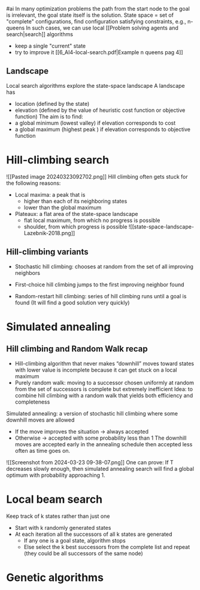 #ai
In many optimization problems the path from the start node to the goal is irrelevant, the goal state itself is the solution.
State space = set of "complete" configurations, find configuration satisfying constraints, e.g., n-queens
In such cases, we can use local [[Problem solving agents and search|search]] algorithms
* keep a single "current" state
* try to improve it
[[6_AI4-local-search.pdf|Example n queens pag 4]]

## Landscape
Local search algorithms explore the state-space landscape
A landscape has
* location (defined by the state)
* elevation (defined by the value of heuristic cost function or objective function)
The aim is to find:
* a global minimum (lowest valley) if elevation corresponds to cost
* a global maximum (highest peak ) if elevation corresponds to objective function
# Hill-climbing search
![[Pasted image 20240323092702.png]]
Hill climbing often gets stuck for the following reasons:
* Local maxima: a peak that is
	* higher than each of its neighboring states
	* lower than the global maximum
* Plateaux: a flat area of the state-space landscape
	* flat local maximum, from which no progress is possible
	* shoulder, from which progress is possible
![[state-space-landscape-Lazebnik-2018.png]]
## Hill-climbing variants
* Stochastic hill climbing: chooses at random from the set of all improving neighbors

* First-choice hill climbing jumps to the first improving neighbor found
* Random-restart hill climbing: series of hill climbing runs until a goal is found (It will find a good solution very quickly)
# Simulated annealing

## Hill climbing and Random Walk recap
* Hill-climbing algorithm that never makes “downhill” moves toward states with lower value is incomplete because it can get stuck on a local maximum
* Purely random walk: moving to a successor chosen uniformly at random from the set of successors is complete but extremely inefficient
Idea: to combine hill climbing with a random walk that yields both efficiency and completeness

Simulated annealing: a version of stochastic hill climbing where some downhill moves are allowed
* If the move improves the situation -> always accepted
* Otherwise -> accepted with some probability less than 1
The downhill moves are accepted early in the annealing schedule then accepted less often as time goes on.

![[Screenshot from 2024-03-23 09-38-07.png]]
One can prove: If T decreases slowly enough, then simulated annealing search will find a global optimum with probability approaching 1.

# Local beam search
Keep track of k states rather than just one
* Start with k randomly generated states
* At each iteration all the successors of all k states are generated
	* If any one is a goal state, algorithm stops
	* Else select the k best successors from the complete list and repeat (they could be all successors of the same node)
# Genetic algorithms 

